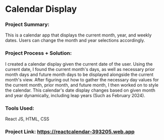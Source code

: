 # Calendar Display

### Project Summary:
This is a calendar app that displays the current month, year, and weekly dates.
Users can change the month and year selections accordingly.

### Project Process + Solution:
I created a calendar display given the current date of the user. Using the current date, I found the current month's days, as well as necessary prior month days and future month days to be displayed alongside the current month's view.
After figuring out how to gather the necessary day values for the current month, prior month, and future month, I then worked on to style the calendar.
This calendar's date display changes based on given month and year dynamically, including leap years (Such as February 2024).

### Tools Used:
React JS, HTML, CSS

### Project Link: https://reactcalendar-393205.web.app
